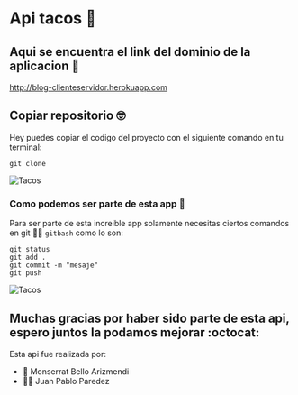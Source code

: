 # Api tacos :taco:

##  Aqui se encuentra el link del dominio de la aplicacion :hot_face:
http://blog-clienteservidor.herokuapp.com


## Copiar repositorio :nerd_face:

Hey puedes copiar el codigo del proyecto con el siguiente comando en tu terminal:
```
git clone
```
![Tacos](https://concepto.de/wp-content/uploads/2015/03/software-1-e1550080097569.jpg "Laravel")

### Como podemos ser parte de esta app :robot:
Para ser parte de esta increible app solamente necesitas ciertos comandos en git    :man_in_manual_wheelchair: `gitbash` como lo son:

```
git status
git add .
git commit -m "mesaje"
git push
```

![Tacos](https://www.redeweb.com/wp-content/uploads/2021/03/software-1.jpg "Laravel")

## Muchas gracias por haber sido parte de esta api, espero juntos la podamos mejorar :octocat:
Esta api fue realizada por:
- :frowning_person: Monserrat Bello Arizmendi
- :frowning_man: Juan Pablo Paredez







